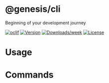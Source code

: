 @genesis/cli
============

Beginning of your development journey

[![oclif](https://img.shields.io/badge/cli-oclif-brightgreen.svg)](https://oclif.io)
[![Version](https://img.shields.io/npm/v/@genesis/cli.svg)](https://npmjs.org/package/@genesis/cli)
[![Downloads/week](https://img.shields.io/npm/dw/@genesis/cli.svg)](https://npmjs.org/package/@genesis/cli)
[![License](https://img.shields.io/npm/l/@genesis/cli.svg)](https://github.com/developer-rakeshpaul//blob/master/package.json)

<!-- toc -->
# Usage
<!-- usage -->
# Commands
<!-- commands -->
